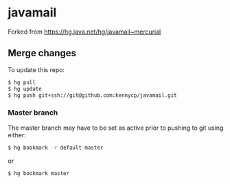 # javamail
Forked from https://hg.java.net/hg/javamail~mercurial

## Merge changes
To update this repo:
```sh
$ hg pull
$ hg update
$ hg push git+ssh://git@github.com:kennycp/javamail.git
```
### Master branch
The master branch may have to be set as active prior to pushing to git using either:
```sh
$ hg bookmark -r default master 
```
or
```sh
$ hg bookmark master
```
